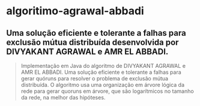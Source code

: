 # algoritimo-agrawal-abbadi

## Uma solução eficiente e tolerante a falhas para exclusão mútua distribuída desenvolvida por DIVYAKANT AGRAWAL e AMR EL ABBADI.

> Implementação em Java do algoritmo de DIVYAKANT AGRAWAL e AMR EL ABBADI. Uma solução eficiente e tolerante a falhas para gerar quóruns para resolver o problema de exclusão mútua distribuída. O algoritmo usa uma organização em árvore lógica da rede para gerar quoruns em árvore, que são logarítmicos no tamanho da rede, na melhor das hipóteses.



